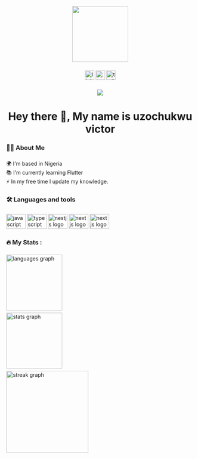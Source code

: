<div align="center">
  <img height="150" src="https://camo.githubusercontent.com/62da68eb62b1e5f175f7d1f0191dd89a653d7908feb22d37d4a0ab07365d6791/68747470733a2f2f6d656469612e67697068792e636f6d2f6d656469612f4d3967624264396e6244724f5475314d71782f67697068792e676966"  />
</div>

###

<div align="center">
  <img src="https://img.shields.io/static/v1?message=LinkedIn&logo=linkedin&label=&color=0077B5&logoColor=white&labelColor=&style=for-the-badge" height="25" alt="linkedin logo"  />
  <img src="https://img.shields.io/badge/-Gmail-%23333?style=for-the-badge&logo=gmail&logoColor=white&color=f80000" height="25" alt="gmail logo"  />
  <img src="https://img.shields.io/static/v1?message=Twitter&logo=twitter&label=&color=1DA1F2&logoColor=white&labelColor=&style=for-the-badge" height="25" alt="twitter logo"  />
</div>

###

<div align="center">
  <img src="https://visitor-badge.laobi.icu/badge?page_id=vickzuzo.vickzuzo&"  />
</div>

###

<h1 align="center">Hey there 👋, My name is uzochukwu victor</h1>

###

<h3 align="left">👩‍💻  About Me</h3>

###

<p align="left">🌍 I'm based in Nigeria<br>📚 I'm currently learning Flutter<br>⚡ In my free time I update my knowledge.</p>

###

<h3 align="left">🛠 Languages and tools</h3>

###

<div align="left">
  <img src="https://cdn.jsdelivr.net/gh/devicons/devicon/icons/javascript/javascript-original.svg" height="40" width="52" alt="javascript logo"  />
  <img src="https://cdn.jsdelivr.net/gh/devicons/devicon/icons/typescript/typescript-original.svg" height="40" width="52" alt="typescript logo"  />
  <img src="https://cdn.jsdelivr.net/gh/devicons/devicon/icons/nestjs/nestjs-plain-wordmark.svg" height="40" width="52" alt="nestjs logo"  />
  <img src="https://cdn.jsdelivr.net/gh/devicons/devicon/icons/nextjs/nextjs-original-wordmark.svg" height="40" width="52" alt="nextjs logo"  />
  <img src="https://cdn.jsdelivr.net/gh/devicons/devicon/icons/nextjs/nextjs-original-wordmark.svg" height="40" width="52" alt="nextjs logo"  />
</div>

###

<h3 align="left">🔥   My Stats :</h3>

###

<div align="left" style="margin-top: 0.4rem">
  <img src="https://github-readme-stats.vercel.app/api/top-langs?username=vickzuzo&locale=en&hide_title=false&layout=compact&card_width=320&langs_count=5&theme=dracula&hide_border=false" height="150" alt="languages graph"  />
</div>

<div align="left" style="margin-top: 0.4rem">
  <img src="https://github-readme-stats.vercel.app/api?username=vickzuzo&hide_title=false&hide_rank=false&show_icons=true&include_all_commits=true&count_private=true&disable_animations=false&theme=dracula&locale=en&hide_border=false" height="150" alt="stats graph"  />
</div>

<div align="left" style="margin-top: 0.4rem">
  <img src="https://streak-stats.demolab.com?user=vickzuzo&locale=en&mode=daily&theme=dracula&hide_border=false&border_radius=5&order=3" height="220" alt="streak graph"  />
</div>
